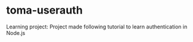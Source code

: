 # toma-userauth

Learning project:
  Project made following tutorial to learn authentication in Node.js
